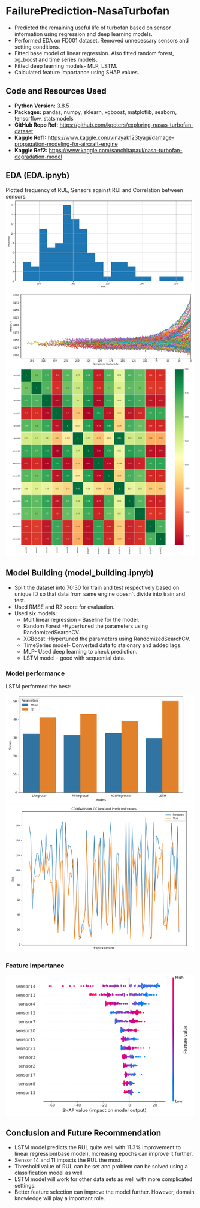 # FailurePrediction-NasaTurbofan
* Predicted the remaining useful life of turbofan based on sensor information using regression and deep learning models.
* Performed EDA on FD001 dataset. Removed unnecessary sensors and setting conditions.
* Fitted base model of linear regression. Also fitted random forest, xg_boost and time series models.
* Fitted deep learning models- MLP, LSTM.
* Calculated feature importance using SHAP values.

## Code and Resources Used
* **Python Version:** 3.8.5
* **Packages:** pandas, numpy, sklearn, xgboost, matplotlib, seaborn, tensorflow, statsmodels
* **GitHub Repo Ref:** https://github.com/kpeters/exploring-nasas-turbofan-dataset
* **Kaggle Ref1:** https://www.kaggle.com/vinayak123tyagi/damage-propagation-modeling-for-aircraft-engine 
* **Kaggle Ref2:** https://www.kaggle.com/sanchitapaul/nasa-turbofan-degradation-model

## EDA (EDA.ipnyb)
Plotted frequency of RUL, Sensors against RUl and Correlation between sensors:
![alt text](https://github.com/Ajay-rai/FailurePrediction-NasaTurbofan/blob/main/img/RUL.PNG)
![alt text](https://github.com/Ajay-rai/FailurePrediction-NasaTurbofan/blob/main/img/sensor14.PNG)
![alt text](https://github.com/Ajay-rai/FailurePrediction-NasaTurbofan/blob/main/img/heatmap.PNG)

## Model Building (model_building.ipnyb)
* Split the dataset into 70:30 for train and test respectively based on unique ID so that data from same engine doesn't divide into train and test.
* Used RMSE and R2 score for evaluation.
* Used six models:
  * Multilinear regression - Baseline for the model.
  * Random Forest -Hypertuned the parameters using RandomizedSearchCV.
  * XGBoost -Hypertuned the parameters using RandomizedSearchCV.
  * TimeSeries model- Converted data to staionary and added lags.
  * MLP- Used deep learning to check prediction.
  * LSTM model - good with sequential data.

### Model performance
LSTM performed the best:

![alt text](https://github.com/Ajay-rai/FailurePrediction-NasaTurbofan/blob/main/img/modelperformance.PNG)
![alt text](https://github.com/Ajay-rai/FailurePrediction-NasaTurbofan/blob/main/img/comparision.PNG 'LSTM')

### Feature Importance

![alt text](https://github.com/Ajay-rai/FailurePrediction-NasaTurbofan/blob/main/img/shap.PNG)

## Conclusion and Future Recommendation
* LSTM model predicts the RUL quite well with 11.3% improvement to linear regression(base model). Increasing epochs can improve it further.
* Sensor 14 and 11 impacts the RUL the most.
* Threshold value of RUL can be set and problem can be solved using a classification model as well.
* LSTM model will work for other data sets as well with more complicated settings.
* Better feature selection can improve the model further. However, domain knowledge will play a important role.
